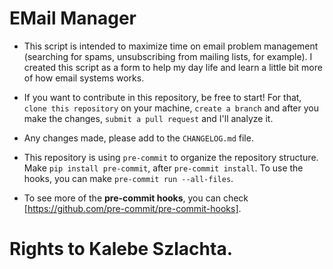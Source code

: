 # EMail Manager

- This script is intended to maximize time on email problem management (searching for spams, unsubscribing from mailing lists, for example).
I created this script as a form to help my day life and learn a little bit more of how email systems works.

- If you want to contribute in this repository, be free to start!
For that, ```clone this repository``` on your machine, ```create a branch``` and after you make the changes, ```submit a pull request``` and I'll analyze it.
- Any changes made, please add to the ```CHANGELOG.md``` file.

- This repository is using ```pre-commit``` to organize the repository structure. Make ```pip install pre-commit```, after ```pre-commit install```.
To use the hooks, you can make ```pre-commit run --all-files```.

- To see more of the **pre-commit hooks**, you can check [https://github.com/pre-commit/pre-commit-hooks].

# **Rights to Kalebe Szlachta**.
